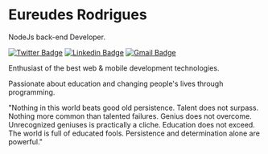 # Eureudes Rodrigues 

NodeJs back-end Developer.

[![Twitter Badge](https://img.shields.io/badge/@eureudes-6633cc?style=flat-square&labelColor=6633cc&logo=twitter&logoColor=white&link=https://twitter.com/eureudes)](https://twitter.com/eureudes) 
[![Linkedin Badge](https://img.shields.io/badge/eureudes-6633cc?style=flat-square&logo=Linkedin&logoColor=white&link=https://www.linkedin.com/in/eureudes-rodrigues-85a34a1a8/)](https://www.linkedin.com/in/eureudes-rodrigues-85a34a1a8/) 
[![Gmail Badge](https://img.shields.io/badge/eureudes@gmail.com-6633cc?style=flat-square&logo=Gmail&logoColor=white&link=mailto:eureudes@gmail.com)](mailto:eureudes@gmail.com)

Enthusiast of the best web & mobile development technologies.

Passionate about education and changing people's lives through programming. 

"Nothing in this world beats good old persistence. Talent does not surpass. Nothing more common than talented failures. Genius does not overcome. Unrecognized geniuses is practically a cliche. Education does not exceed. The world is full of educated fools. Persistence and determination alone are powerful."
